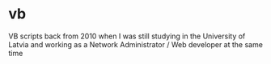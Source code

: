 # vb
VB scripts back from 2010 when I was still studying in the University of Latvia
 and working as a Network Administrator / Web developer at the same time
